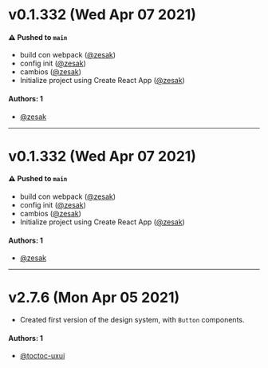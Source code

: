 # v0.1.332 (Wed Apr 07 2021)

#### ⚠️ Pushed to `main`

- build con webpack ([@zesak](https://github.com/zesak))
- config init ([@zesak](https://github.com/zesak))
- cambios ([@zesak](https://github.com/zesak))
- Initialize project using Create React App ([@zesak](https://github.com/zesak))

#### Authors: 1

- [@zesak](https://github.com/zesak)

---

# v0.1.332 (Wed Apr 07 2021)

#### ⚠️ Pushed to `main`

- build con webpack ([@zesak](https://github.com/zesak))
- config init ([@zesak](https://github.com/zesak))
- cambios ([@zesak](https://github.com/zesak))
- Initialize project using Create React App ([@zesak](https://github.com/zesak))

#### Authors: 1

- [@zesak](https://github.com/zesak)

---

# v2.7.6 (Mon Apr 05 2021)

- Created first version of the design system, with `Button` components.

#### Authors: 1

- [@toctoc-uxui](https://github.com/toctoc-uxui)
